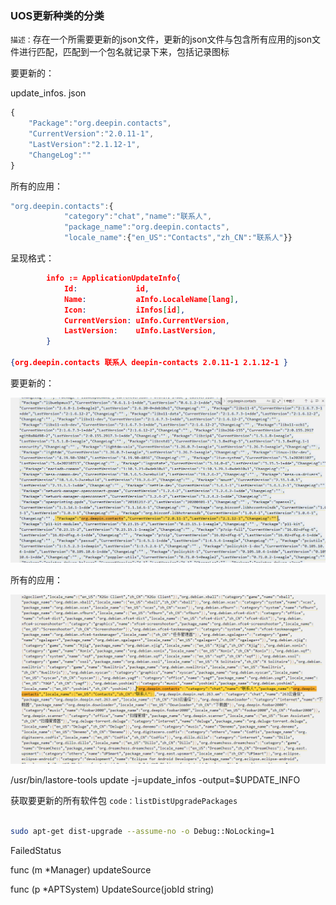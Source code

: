 ### UOS更新种类的分类

`描述：`存在一个所需要更新的json文件，更新的json文件与包含所有应用的json文件进行匹配，匹配到一个包名就记录下来，包括记录图标



要更新的：

update_infos. json

```js
{
    "Package":"org.deepin.contacts",
    "CurrentVersion":"2.0.11-1",
    "LastVersion":"2.1.12-1",
    "ChangeLog":""
}
```



所有的应用：

```js
"org.deepin.contacts":{
    		"category":"chat","name":"联系人",
            "package_name":"org.deepin.contacts",
            "locale_name":{"en_US":"Contacts","zh_CN":"联系人"}}
```



呈现格式：

```json
		info := ApplicationUpdateInfo{
			Id:             id,
			Name:           aInfo.LocaleName[lang],
			Icon:           iInfos[id],
			CurrentVersion: uInfo.CurrentVersion,
			LastVersion:    uInfo.LastVersion,
		}

{org.deepin.contacts 联系人 deepin-contacts 2.0.11-1 2.1.12-1 } 
```



要更新的：

![image-20210727151749914](picture/image-20210727151749914.png)



所有的应用：

![image-20210727151800902](picture/image-20210727151800902.png)





/usr/bin/lastore-tools update -j=update_infos -output=$UPDATE_INFO



获取要更新的所有软件包 `code：listDistUpgradePackages` 

```sh

sudo apt-get dist-upgrade --assume-no -o Debug::NoLocking=1
```



FailedStatus



func (m *Manager) updateSource



func (p *APTSystem) UpdateSource(jobId string)

